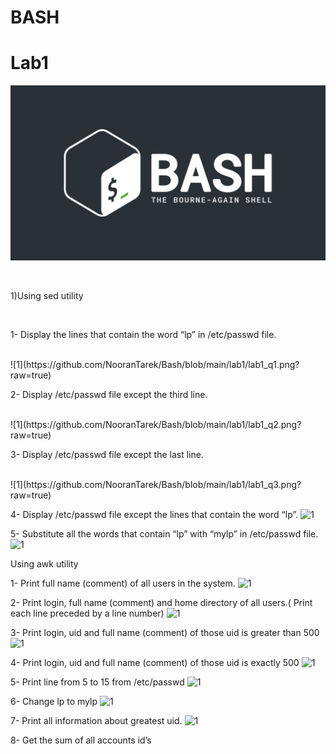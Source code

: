 # BASH 
# Lab1
![1](https://github.com/NooranTarek/Bash/blob/main/lab1/full_colored_light.jpg?raw=true)

<html></br></html>

1)Using sed utility
<html></br></html>

1- Display the lines that contain the word “lp” in /etc/passwd file.
<html></br></html>
![1](https://github.com/NooranTarek/Bash/blob/main/lab1/lab1_q1.png?raw=true)
<html></br></html>

2- Display /etc/passwd file except the third line.
<html></br></html>
![1](https://github.com/NooranTarek/Bash/blob/main/lab1/lab1_q2.png?raw=true)

<html></br></html>

3- Display /etc/passwd file except the last line.
<html></br></html>
![1](https://github.com/NooranTarek/Bash/blob/main/lab1/lab1_q3.png?raw=true)

<html></br></html>

4- Display /etc/passwd file except the lines that contain the word “lp”.
![1]()

5- Substitute all the words that contain “lp” with “mylp” in /etc/passwd file.
![1]()



Using awk utility

1- Print full name (comment) of all users in the system.
![1]()

2- Print login, full name (comment) and home directory of all users.( Print each line preceded
by a line number)
![1]()

3- Print login, uid and full name (comment) of those uid is greater than 500
![1]()

4- Print login, uid and full name (comment) of those uid is exactly 500
![1]()

5- Print line from 5 to 15 from /etc/passwd
![1]()

6- Change lp to mylp
![1]()

7- Print all information about greatest uid.
![1]()

8- Get the sum of all accounts id’s
